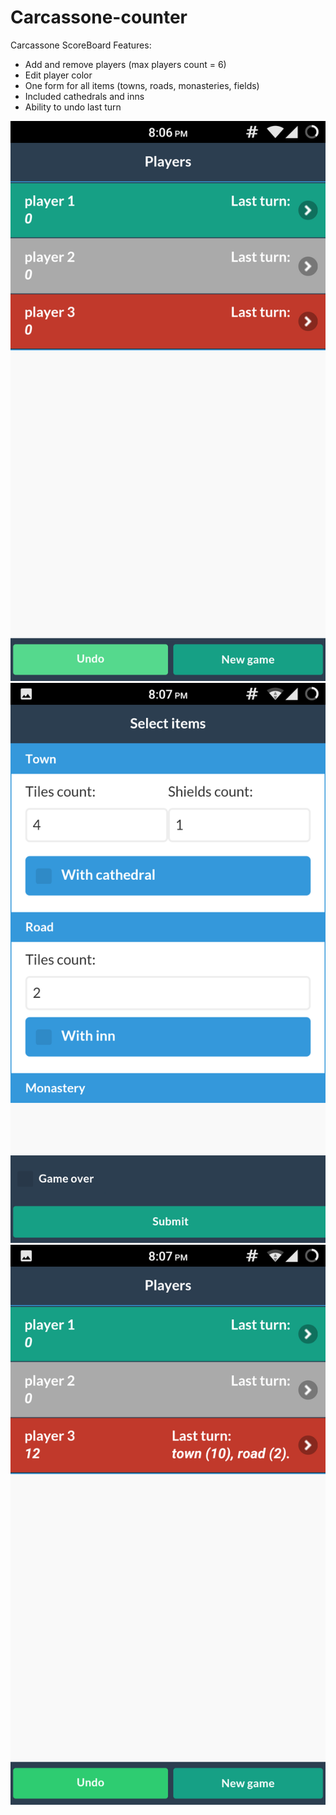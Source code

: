 # Carcassone-counter
Carcassone ScoreBoard
Features:
* Add and remove players (max players count = 6)
* Edit player color
* One form for all items (towns, roads, monasteries, fields)
* Included cathedrals and inns
* Ability to undo last turn

![alt tag](https://github.com/Le0Michine/Carcassone-counter/blob/master/2015-11-03%2020.06.57.png)![alt tag](https://github.com/Le0Michine/Carcassone-counter/blob/master/2015-11-03%2020.07.21.png)![alt tag](https://github.com/Le0Michine/Carcassone-counter/blob/master/2015-11-03%2020.07.29.png)
